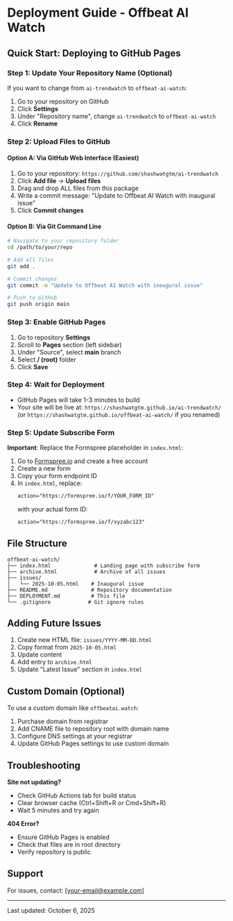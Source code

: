 # Deployment Guide - Offbeat AI Watch

## Quick Start: Deploying to GitHub Pages

### Step 1: Update Your Repository Name (Optional)
If you want to change from `ai-trendwatch` to `offbeat-ai-watch`:

1. Go to your repository on GitHub
2. Click **Settings**
3. Under "Repository name", change `ai-trendwatch` to `offbeat-ai-watch`
4. Click **Rename**

### Step 2: Upload Files to GitHub

#### Option A: Via GitHub Web Interface (Easiest)
1. Go to your repository: `https://github.com/shashwatgtm/ai-trendwatch`
2. Click **Add file** → **Upload files**
3. Drag and drop ALL files from this package
4. Write a commit message: "Update to Offbeat AI Watch with inaugural issue"
5. Click **Commit changes**

#### Option B: Via Git Command Line
```bash
# Navigate to your repository folder
cd /path/to/your/repo

# Add all files
git add .

# Commit changes
git commit -m "Update to Offbeat AI Watch with inaugural issue"

# Push to GitHub
git push origin main
```

### Step 3: Enable GitHub Pages

1. Go to repository **Settings**
2. Scroll to **Pages** section (left sidebar)
3. Under "Source", select **main** branch
4. Select **/ (root)** folder
5. Click **Save**

### Step 4: Wait for Deployment
- GitHub Pages will take 1-3 minutes to build
- Your site will be live at: `https://shashwatgtm.github.io/ai-trendwatch/`
  (or `https://shashwatgtm.github.io/offbeat-ai-watch/` if you renamed)

### Step 5: Update Subscribe Form

**Important**: Replace the Formspree placeholder in `index.html`:

1. Go to [Formspree.io](https://formspree.io) and create a free account
2. Create a new form
3. Copy your form endpoint ID
4. In `index.html`, replace:
   ```html
   action="https://formspree.io/f/YOUR_FORM_ID"
   ```
   with your actual form ID:
   ```html
   action="https://formspree.io/f/xyzabc123"
   ```

## File Structure

```
offbeat-ai-watch/
├── index.html              # Landing page with subscribe form
├── archive.html            # Archive of all issues
├── issues/
│   └── 2025-10-05.html    # Inaugural issue
├── README.md              # Repository documentation
├── DEPLOYMENT.md          # This file
└── .gitignore            # Git ignore rules
```

## Adding Future Issues

1. Create new HTML file: `issues/YYYY-MM-DD.html`
2. Copy format from `2025-10-05.html`
3. Update content
4. Add entry to `archive.html`
5. Update "Latest Issue" section in `index.html`

## Custom Domain (Optional)

To use a custom domain like `offbeatai.watch`:

1. Purchase domain from registrar
2. Add CNAME file to repository root with domain name
3. Configure DNS settings at your registrar
4. Update GitHub Pages settings to use custom domain

## Troubleshooting

**Site not updating?**
- Check GitHub Actions tab for build status
- Clear browser cache (Ctrl+Shift+R or Cmd+Shift+R)
- Wait 5 minutes and try again

**404 Error?**
- Ensure GitHub Pages is enabled
- Check that files are in root directory
- Verify repository is public

## Support

For issues, contact: [your-email@example.com]

---

Last updated: October 6, 2025
